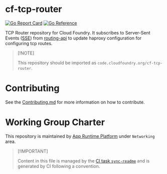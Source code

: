 # cf-tcp-router

[![Go Report
Card](https://goreportcard.com/badge/code.cloudfoundry.org/cf-tcp-router)](https://goreportcard.com/report/code.cloudfoundry.org/cf-tcp-router)
[![Go
Reference](https://pkg.go.dev/badge/code.cloudfoundry.org/cf-tcp-router.svg)](https://pkg.go.dev/code.cloudfoundry.org/cf-tcp-router)

TCP Router repository for Cloud Foundry. It subscribes to Server-Sent Events ([SSE](https://en.wikipedia.org/wiki/Server-sent_events))
from [routing-api](https://github.com/cloudfoundry/routing-api) to
update haproxy configuration for configuring tcp routes.

> \[!NOTE\]
>
> This repository should be imported as
> `code.cloudfoundry.org/cf-tcp-router`.

# Contributing

See the [Contributing.md](./.github/CONTRIBUTING.md) for more
information on how to contribute.

# Working Group Charter

This repository is maintained by [App Runtime
Platform](https://github.com/cloudfoundry/community/blob/main/toc/working-groups/app-runtime-platform.md)
under `Networking` area.

> \[!IMPORTANT\]
>
> Content in this file is managed by the [CI task
> `sync-readme`](https://github.com/cloudfoundry/wg-app-platform-runtime-ci/blob/c83c224ad06515ed52f51bdadf6075f56300ec93/shared/tasks/sync-readme/metadata.yml)
> and is generated by CI following a convention.
